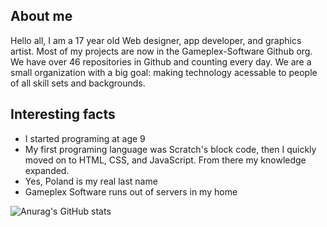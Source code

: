 ## About me

Hello all, I am a 17 year old Web designer, app developer, and graphics artist. Most of my projects are now in the Gameplex-Software Github org. We have over 46 repositories in Github and counting every day. We are a small organization with a big goal: making technology acessable to people of all skill sets and backgrounds. 

## Interesting facts
- I started programing at age 9
- My  first programing language was Scratch's block code, then I quickly moved on to HTML, CSS, and JavaScript. From there my knowledge expanded.
- Yes, Poland is my real last name
- Gameplex Software runs out of servers in my home

![Anurag's GitHub stats](https://github-readme-stats.vercel.app/api?username=tristanpoland&count_private=true&theme=dark&show_icons=true&custom_title=My%20stats)



